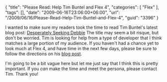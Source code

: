 {
	"title": "Please Read: Help Tim Buntel and Flex 4",
	"categories": [
		"Flex"
	],
	"tags": [],
	"date": "2009-06-16T23:06:00+06:00",
	"url": "/2009/06/16/Please-Read-Help-Tim-Buntel-and-Flex-4",
	"guid": "3396"
}

I wanted to make sure my readers took the time to read Tim Buntel's latest blog post: <a href="http://www.buntel.com/blog/index.cfm/2009/6/16/Desperately-seeking-Debbie">Desperately Seeking Debbie</a> The title may seem a bit risque, but don't be worried. Tim is looking for help from a type of developer that I think matches a large portion of my audience. If you haven't had a chance yet to look much at Flex 4, and have time in the next few days, please be sure to follow the directions on his <a href="http://www.buntel.com/blog/index.cfm/2009/6/16/Desperately-seeking-Debbie">blog post</a>. 

I'm going to be a bit vague here but let me just say that I think this is pretty important. If you <i>can</i> make the time and meet the persona, please contact Tim. Thank you!